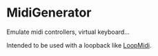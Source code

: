 # MidiGenerator

Emulate midi controllers, virtual keyboard...

Intended to be used with a loopback like [LoopMidi](https://www.tobias-erichsen.de/software/loopmidi.html).
